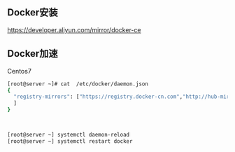 ## Docker安装

https://developer.aliyun.com/mirror/docker-ce

## Docker加速

Centos7

```bash
[root@server ~]# cat  /etc/docker/daemon.json                           
{
  "registry-mirrors": ["https://registry.docker-cn.com","http://hub-mirror.c.163.com","https://docker.mirrors.ustc.edu.cn"
  ]
}



[root@server ~] systemctl daemon-reload
[root@server ~] systemctl restart docker
```

